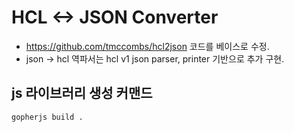 # HCL <-> JSON Converter
* https://github.com/tmccombs/hcl2json 코드를 베이스로 수정.
* json -> hcl 역파서는 hcl v1 json parser, printer 기반으로 추가 구현.

## js 라이브러리 생성 커맨드
```
gopherjs build .
```
